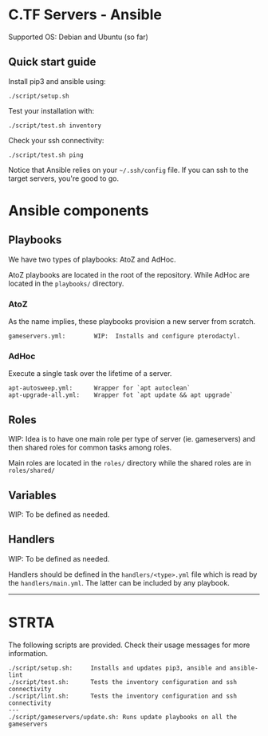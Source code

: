 # C.TF Servers - Ansible

Supported OS: Debian and Ubuntu (so far)

## Quick start guide
Install pip3 and ansible using:
```
./script/setup.sh
```

Test your installation with:
```
./script/test.sh inventory
```

Check your ssh connectivity:
```
./script/test.sh ping
```

Notice that Ansible relies on your `~/.ssh/config` file. If you can ssh to the target servers, you're good to go.

# Ansible components

## Playbooks

We have two types of playbooks: AtoZ and AdHoc.

AtoZ playbooks are located in the root of the repository. While AdHoc are located in the `playbooks/` directory.

### AtoZ

As the name implies, these playbooks provision a new server from scratch.
```
gameservers.yml:        WIP:  Installs and configure pterodactyl.
```

### AdHoc

Execute a single task over the lifetime of a server.
```
apt-autosweep.yml:      Wrapper for `apt autoclean`
apt-upgrade-all.yml:    Wrapper fot `apt update && apt upgrade`
```

## Roles

WIP: Idea is to have one main role per type of server (ie. gameservers) and then shared roles for common tasks among roles.

Main roles are located in the `roles/` directory while the shared roles are in `roles/shared/` 

## Variables

WIP: To be defined as needed.

## Handlers

WIP: To be defined as needed.

Handlers should be defined in the `handlers/<type>.yml` file which is read by the `handlers/main.yml`. The latter can be included by any playbook.

---

# STRTA

The following scripts are provided. Check their usage messages for more information.

```
./script/setup.sh:     Installs and updates pip3, ansible and ansible-lint
./script/test.sh:      Tests the inventory configuration and ssh connectivity
./script/lint.sh:      Tests the inventory configuration and ssh connectivity
---
./script/gameservers/update.sh: Runs update playbooks on all the gameservers
```
